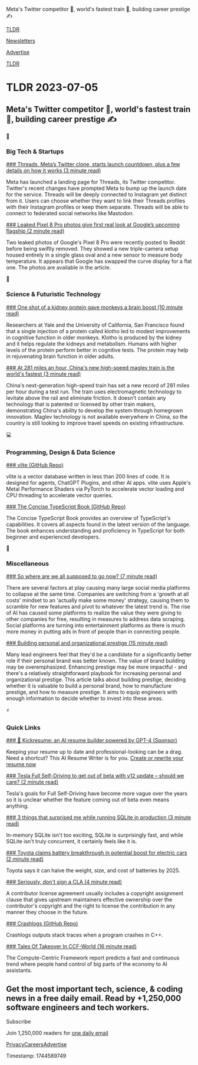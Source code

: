 Meta's Twitter competitor 📱, world's fastest train 🚂, building career prestige ✍️

[TLDR](/)

[Newsletters](/newsletters)

[Advertise](https://advertise.tldr.tech/)

[TLDR](/)

# TLDR 2023-07-05

## Meta's Twitter competitor 📱, world's fastest train 🚂, building career prestige ✍️

📱

### Big Tech & Startups

[### Threads, Meta’s Twitter clone, starts launch countdown, plus a few details on how it works (3 minute read)](https://9to5google.com/2023/07/03/threads-instagram-app-countdown-plus-details/?utm_source=tldrnewsletter)

Meta has launched a landing page for Threads, its Twitter competitor. Twitter's recent changes have prompted Meta to bump up the launch date for the service. Threads will be deeply connected to Instagram yet distinct from it. Users can choose whether they want to link their Threads profiles with their Instagram profiles or keep them separate. Threads will be able to connect to federated social networks like Mastodon.

[### Leaked Pixel 8 Pro photos give first real look at Google’s upcoming flagship (2 minute read)](https://www.theverge.com/2023/7/4/23783499/google-pixel-8-pro-leaked-testing-photos-camera-flat-screen?utm_source=tldrnewsletter)

Two leaked photos of Google's Pixel 8 Pro were recently posted to Reddit before being swiftly removed. They showed a new triple-camera setup housed entirely in a single glass oval and a new sensor to measure body temperature. It appears that Google has swapped the curve display for a flat one. The photos are available in the article.

🚀

### Science & Futuristic Technology

[### One shot of a kidney protein gave monkeys a brain boost (10 minute read)](https://arstechnica.com/science/2023/07/one-shot-of-a-kidney-protein-gave-monkeys-a-brain-boost/?utm_source=tldrnewsletter)

Researchers at Yale and the University of California, San Francisco found that a single injection of a protein called klotho led to modest improvements in cognitive function in older monkeys. Klotho is produced by the kidney and it helps regulate the kidneys and metabolism. Humans with higher levels of the protein perform better in cognitive tests. The protein may help in rejuvenating brain function in older adults.

[### At 281 miles an hour, China's new high-speed maglev train is the world's fastest (3 minute read)](https://interestingengineering.com/innovation/worlds-fastest-281-mph-cr450-chinese-maglev-train?utm_source=tldrnewsletter)

China's next-generation high-speed train has set a new record of 281 miles per hour during a test run. The train uses electromagnetic technology to levitate above the rail and eliminate friction. It doesn't contain any technology that is patented or licensed by other train makers, demonstrating China's ability to develop the system through homegrown innovation. Maglev technology is not available everywhere in China, so the country is still looking to improve travel speeds on existing infrastructure.

💻

### Programming, Design & Data Science

[### vlite (GitHub Repo)](https://github.com/sdan/vlite?utm_source=tldrnewsletter)

vlite is a vector database written in less than 200 lines of code. It is designed for agents, ChatGPT Plugins, and other AI apps. vlite uses Apple's Metal Performance Shaders via PyTorch to accelerate vector loading and CPU threading to accelerate vector queries.

[### The Concise TypeScript Book (GitHub Repo)](https://github.com/gibbok/typescript-book?utm_source=tldrnewsletter)

The Concise TypeScript Book provides an overview of TypeScript's capabilities. It covers all aspects found in the latest version of the language. The book enhances understanding and proficiency in TypeScript for both beginner and experienced developers.

🎁

### Miscellaneous

[### So where are we all supposed to go now? (7 minute read)](https://www.theverge.com/2023/7/3/23782607/social-web-public-apps-end-reddit-twitter-mastodon?utm_source=tldrnewsletter)

There are several factors at play causing many large social media platforms to collapse at the same time. Companies are switching from a 'growth at all costs' mindset to an 'actually make some money' strategy, causing them to scramble for new features and pivot to whatever the latest trend is. The rise of AI has caused some platforms to realize the value they were giving to other companies for free, resulting in measures to address data scraping. Social platforms are turning into entertainment platforms as there is much more money in putting ads in front of people than in connecting people.

[### Building personal and organizational prestige (15 minute read)](https://lethain.com/building-prestige/?utm_source=tldrnewsletter)

Many lead engineers feel that they'd be a candidate for a significantly better role if their personal brand was better known. The value of brand building may be overemphasized. Enhancing prestige may be more impactful - and there's a relatively straightforward playbook for increasing personal and organizational prestige. This article talks about building prestige, deciding whether it is valuable to build a personal brand, how to manufacture prestige, and how to measure prestige. It aims to equip engineers with enough information to decide whether to invest into these areas.

⚡

### Quick Links

[### 💼 Kickresume: an AI resume builder powered by GPT-4 (Sponsor)](https://www.kickresume.com/ai-resume-writer/?utm_source=newsletter&amp;utm_medium=email&amp;utm_campaign=TLDR)

Keeping your resume up to date and professional-looking can be a drag. Need a shortcut? This AI Resume Writer is for you. [Create or rewrite your resume now](https://www.kickresume.com/ai-resume-writer/?utm_source=newsletter&utm_medium=email&utm_campaign=TLDR)

[### Tesla Full Self-Driving to get out of beta with v12 update – should we care? (2 minute read)](https://electrek.co/2023/06/29/tesla-full-self-driving-out-of-beta-v12-update/?utm_source=tldrnewsletter)

Tesla's goals for Full Self-Driving have become more vague over the years so it is unclear whether the feature coming out of beta even means anything.

[### 3 things that surprised me while running SQLite in production (3 minute read)](https://www.joseferben.com/posts/3-things-that-surprised-me-while-running-sqlite-in-production/?utm_source=tldrnewsletter)

In-memory SQLite isn't too exciting, SQLite is surprisingly fast, and while SQLite isn't truly concurrent, it certainly feels like it is.

[### Toyota claims battery breakthrough in potential boost for electric cars (2 minute read)](https://www.theguardian.com/business/2023/jul/04/toyota-claims-battery-breakthrough-electric-cars?utm_source=tldrnewsletter)

Toyota says it can halve the weight, size, and cost of batteries by 2025.

[### Seriously, don't sign a CLA (4 minute read)](https://drewdevault.com/2023/07/04/Dont-sign-a-CLA-2.html?utm_source=tldrnewsletter)

A contributor license agreement usually includes a copyright assignment clause that gives upstream maintainers effective ownership over the contributor's copyright and the right to license the contribution in any manner they choose in the future.

[### Crashlogs (GitHub Repo)](https://github.com/TylerGlaiel/Crashlogs?utm_source=tldrnewsletter)

Crashlogs outputs stack traces when a program crashes in C++.

[### Tales Of Takeover In CCF-World (16 minute read)](https://astralcodexten.substack.com/p/tales-of-takeover-in-ccf-world?utm_source=tldrnewsletter)

The Compute-Centric Framework report predicts a fast and continuous trend where people hand control of big parts of the economy to AI assistants.

## Get the most important tech, science, & coding news in a free daily email. Read by +1,250,000 software engineers and tech workers.

Subscribe

Join 1,250,000 readers for [one daily email](/api/latest/tech)

[Privacy](/privacy)[Careers](https://jobs.ashbyhq.com/tldr.tech)[Advertise](/tech/advertise)

Timestamp: 1744589749
